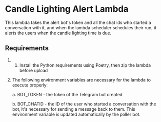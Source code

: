 # Candle Lighting Alert Lambda

This lambda takes the alert bot's token and all the chat ids who started a conversation with it, and
when the lambda scheduler schedules their run, it alerts the users when the candle lighting time is due.

## Requirements

1. 1. Install the Python requirements using Poetry, then zip the lambda before upload
2. The following environment variables are necessary for the lambda to execute properly:

    a. BOT_TOKEN - the token of the Telegram bot created

    b. BOT_CHATID - the ID of the user who started a conversation with the bot, it's necessary for sending a message back to them. This environment variable is updated automatically by the poller bot.